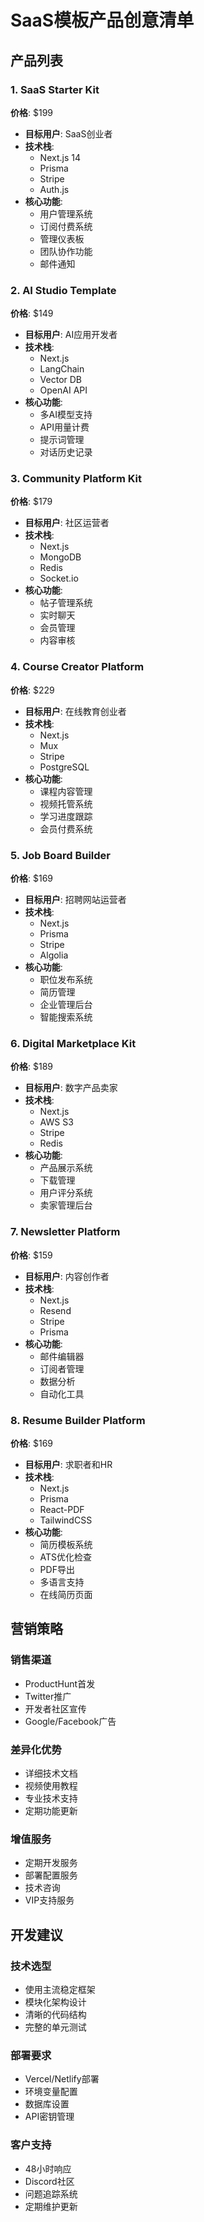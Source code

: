 # SaaS模板产品创意清单

## 产品列表

### 1. SaaS Starter Kit
**价格**: $199
- **目标用户**: SaaS创业者
- **技术栈**:
  * Next.js 14
  * Prisma
  * Stripe
  * Auth.js
- **核心功能**:
  * 用户管理系统
  * 订阅付费系统
  * 管理仪表板
  * 团队协作功能
  * 邮件通知

### 2. AI Studio Template
**价格**: $149
- **目标用户**: AI应用开发者
- **技术栈**:
  * Next.js
  * LangChain
  * Vector DB
  * OpenAI API
- **核心功能**:
  * 多AI模型支持
  * API用量计费
  * 提示词管理
  * 对话历史记录

### 3. Community Platform Kit
**价格**: $179
- **目标用户**: 社区运营者
- **技术栈**:
  * Next.js
  * MongoDB
  * Redis
  * Socket.io
- **核心功能**:
  * 帖子管理系统
  * 实时聊天
  * 会员管理
  * 内容审核

### 4. Course Creator Platform
**价格**: $229
- **目标用户**: 在线教育创业者
- **技术栈**:
  * Next.js
  * Mux
  * Stripe
  * PostgreSQL
- **核心功能**:
  * 课程内容管理
  * 视频托管系统
  * 学习进度跟踪
  * 会员付费系统

### 5. Job Board Builder
**价格**: $169
- **目标用户**: 招聘网站运营者
- **技术栈**:
  * Next.js
  * Prisma
  * Stripe
  * Algolia
- **核心功能**:
  * 职位发布系统
  * 简历管理
  * 企业管理后台
  * 智能搜索系统

### 6. Digital Marketplace Kit
**价格**: $189
- **目标用户**: 数字产品卖家
- **技术栈**:
  * Next.js
  * AWS S3
  * Stripe
  * Redis
- **核心功能**:
  * 产品展示系统
  * 下载管理
  * 用户评分系统
  * 卖家管理后台

### 7. Newsletter Platform
**价格**: $159
- **目标用户**: 内容创作者
- **技术栈**:
  * Next.js
  * Resend
  * Stripe
  * Prisma
- **核心功能**:
  * 邮件编辑器
  * 订阅者管理
  * 数据分析
  * 自动化工具

### 8. Resume Builder Platform
**价格**: $169
- **目标用户**: 求职者和HR
- **技术栈**:
  * Next.js
  * Prisma
  * React-PDF
  * TailwindCSS
- **核心功能**:
  * 简历模板系统
  * ATS优化检查
  * PDF导出
  * 多语言支持
  * 在线简历页面

## 营销策略

### 销售渠道
- ProductHunt首发
- Twitter推广
- 开发者社区宣传
- Google/Facebook广告

### 差异化优势
- 详细技术文档
- 视频使用教程
- 专业技术支持
- 定期功能更新

### 增值服务
- 定期开发服务
- 部署配置服务
- 技术咨询
- VIP支持服务

## 开发建议

### 技术选型
- 使用主流稳定框架
- 模块化架构设计
- 清晰的代码结构
- 完整的单元测试

### 部署要求
- Vercel/Netlify部署
- 环境变量配置
- 数据库设置
- API密钥管理

### 客户支持
- 48小时响应
- Discord社区
- 问题追踪系统
- 定期维护更新 